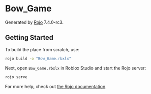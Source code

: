 # Bow_Game
Generated by [Rojo](https://github.com/rojo-rbx/rojo) 7.4.0-rc3.

## Getting Started
To build the place from scratch, use:

```bash
rojo build -o "Bow_Game.rbxlx"
```

Next, open `Bow_Game.rbxlx` in Roblox Studio and start the Rojo server:

```bash
rojo serve
```

For more help, check out [the Rojo documentation](https://rojo.space/docs).